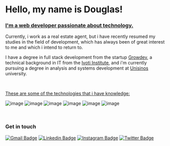 # Hello, my name is Douglas!

<h3><u>I'm a web developer passionate about technology.</u></h3>
<p>Currently, i work as a real estate agent, but i have recently resumed my studies in the field of development, which has always been of great interest to me and which i intend to return to.</p>
<p>I have a degree in full stack development from the startup <a href="https://www.growdev.com.br/">Growdev</a>, a technical background in IT from the <a href="https://www.institutoivoti.com.br/">Ivoti Institute</a>, and i'm currently pursuing a degree in analysis and systems development at <a href="https://www.unisinos.br/">Unisinos</a> university.</p><br>
<p><u>These are some of the technologies that i have knowledge:</u></p>

![image](https://img.shields.io/badge/HTML-white?style=for-the-badge&logo=html5&logoColor=black)
![image](https://img.shields.io/badge/CSS-white?&style=for-the-badge&logo=css3&logoColor=black)
![image](https://img.shields.io/badge/JavaScript-white?style=for-the-badge&logo=javascript&logoColor=black)
![image](https://img.shields.io/badge/TypeScript-white?style=for-the-badge&logo=typescript&logoColor=black)
![image](https://img.shields.io/badge/React-white?style=for-the-badge&logo=react&logoColor=black)
![image](https://img.shields.io/badge/Node.js-white?style=for-the-badge&logo=node.js&logoColor=black)


<br><h3>Get in touch</h3>

[![Gmail Badge](	https://img.shields.io/badge/Gmail-white?style=for-the-badge&logo=gmail&logoColor=black)](mailto:douglaswdhein@gmail.com)
[![Linkedin Badge](https://img.shields.io/badge/LinkedIn-white?style=for-the-badge&logo=linkedin&logoColor=black)](https://www.linkedin.com/in/douglas-dhein-08359227a/) 
[![Instagram Badge](https://img.shields.io/badge/Instagram-white?style=for-the-badge&logo=instagram&logoColor=black)](https://instagram.com/douglasdhein)
[![Twitter Badge](https://img.shields.io/badge/Twitter-white?style=for-the-badge&logo=twitter&logoColor=black)](https://twitter.com/douglasdhein) 









